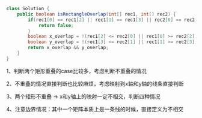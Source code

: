 ```java
class Solution {
    public boolean isRectangleOverlap(int[] rec1, int[] rec2) {
        if(rec1[0] == rec1[2] || rec1[1] == rec1[3] || rec2[0] == rec2[2] || rec2[1] == rec2[3]){
            return false;
        }
        boolean x_overlap = !(rec1[2] <= rec2[0] || rec1[0] >= rec2[2]);
        boolean y_overlap = !(rec1[3] <= rec2[1] || rec1[1] >= rec2[3]);
        return x_overlap && y_overlap;
    }
}
```

1、判断两个矩形重叠的case比较多，考虑判断不重叠的情况

2、不重叠的情况直接判断也比较麻烦，考虑映射到x轴和y轴的线条直接判断

3、两个矩形不重叠 -> x和y轴上的映射一定不相交，判断四种情况

4、注意边界情况：其中一个矩阵本质上是一条线的时候，直接定义为不相交









































